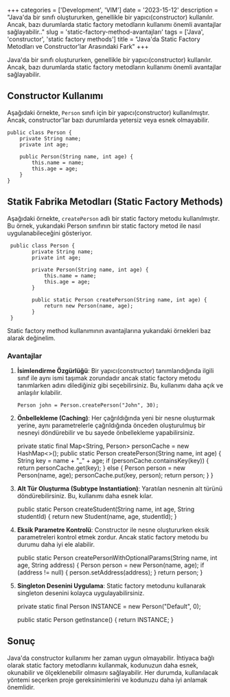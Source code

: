 +++
categories = ['Development', 'VIM']
date = '2023-15-12'
description = "Java'da bir sınıfı oluştururken, genellikle bir yapıcı(constructor) kullanılır. Ancak, bazı durumlarda static factory metodların kullanımı önemli avantajlar sağlayabilir.."
slug = 'static-factory-method-avantajları'
tags = ['Java', 'constructor', 'static factory methods']
title = "Java'da Static Factory Metodları ve Constructor'lar Arasındaki Fark"
+++

Java'da bir sınıfı oluştururken, genellikle bir yapıcı(constructor) kullanılır. Ancak, bazı durumlarda static factory metodların kullanımı önemli avantajlar sağlayabilir.

## Constructor Kullanımı
Aşağıdaki örnekte, `Person` sınıfı için bir yapıcı(constructor) kullanılmıştır. Ancak, constructor'lar bazı durumlarda yetersiz veya esnek olmayabilir.

    public class Person {
        private String name;
        private int age;
    
        public Person(String name, int age) {
            this.name = name;
            this.age = age;
        }
    }




## Statik Fabrika Metodları (Static Factory Methods)
Aşağıdaki örnekte, `createPerson` adlı bir static factory metodu kullanılmıştır. Bu örnek, yukarıdaki Person sınıfının bir static factory metod ile nasıl uygulanabileceğini gösteriyor.

     public class Person {
            private String name;
            private int age;
        
            private Person(String name, int age) {
                this.name = name;
                this.age = age;
            }
        
            public static Person createPerson(String name, int age) {
                return new Person(name, age);
            } 
     }
Static factory method kullanımının avantajlarına yukarıdaki örnekleri baz alarak değinelim.


### Avantajlar

1.  **İsimlendirme Özgürlüğü**: Bir yapıcı(constructor) tanımlandığında ilgili sınıf ile aynı ismi taşımak zorundadır ancak static factory metodu tanımlarken adını dilediğiniz gibi seçebilirsiniz. Bu, kullanımı daha açık ve anlaşılır kılabilir.

    `Person john = Person.createPerson("John", 30);`


2.  **Önbellekleme (Caching)**: Her çağrıldığında yeni bir nesne oluşturmak yerine, aynı parametrelerle çağrıldığında önceden oluşturulmuş bir nesneyi döndürebilir ve bu sayede önbellekleme yapabilirsiniz.


       private static final Map<String, Person> personCache = new HashMap<>();
        public static Person createPerson(String name, int age) {
            String key = name + "_" + age;
            if (personCache.containsKey(key)) {
                return personCache.get(key);
            } else {
                Person person = new Person(name, age);
                personCache.put(key, person);
                return person;
            }
        }

3.  **Alt Tür Oluşturma (Subtype Instantiation)**: Yaratılan nesnenin alt türünü döndürebilirsiniz. Bu, kullanımı daha esnek kılar.


    public static Person createStudent(String name, int age, String studentId) {
        return new Student(name, age, studentId);
    }

4.  **Eksik Parametre Kontrolü**: Constructor ile nesne oluştururken eksik parametreleri kontrol etmek zordur. Ancak static factory metodu bu durumu daha iyi ele alabilir.


    public static Person createPersonWithOptionalParams(String name, int age, String address) {
        Person person = new Person(name, age);
        if (address != null) {
            person.setAddress(address);
        }
        return person;
    }

5.  **Singleton Desenini Uygulama**: Static factory metodunu kullanarak singleton desenini kolayca uygulayabilirsiniz.


    private static final Person INSTANCE = new Person("Default", 0);

    public static Person getInstance() {
        return INSTANCE;
    }


## Sonuç

Java'da constructor kullanımı her zaman uygun olmayabilir. İhtiyaca bağlı olarak static factory metodlarını kullanmak, kodunuzun daha esnek, okunabilir ve ölçeklenebilir olmasını sağlayabilir. Her durumda, kullanılacak yöntemi seçerken proje gereksinimlerini ve kodunuzu daha iyi anlamak önemlidir.